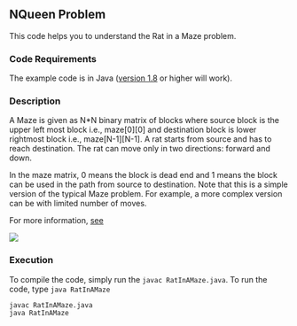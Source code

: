 ## NQueen Problem
This code helps you to understand the Rat in a Maze problem.


### Code Requirements
The example code is in Java ([version 1.8](https://java.com/en/download/) or higher will work). 

### Description
A Maze is given as N*N binary matrix of blocks where source block is the upper left most block i.e., maze[0][0] and destination block is lower rightmost block i.e., maze[N-1][N-1]. A rat starts from source and has to reach destination. The rat can move only in two directions: forward and down.

In the maze matrix, 0 means the block is dead end and 1 means the block can be used in the path from source to destination. Note that this is a simple version of the typical Maze problem. For example, a more  complex version can be with limited number of moves.

For more information, [see](http://www.geeksforgeeks.org/backttracking-set-2-rat-in-a-maze/)

<img src="https://github.com/akshaybahadur21/Rat_In_A_Maze/blob/master/rat.gif">


### Execution
To compile the code, simply run the `javac RatInAMaze.java`.
To run the code, type `java RatInAMaze`

```
javac RatInAMaze.java
java RatInAMaze
```
